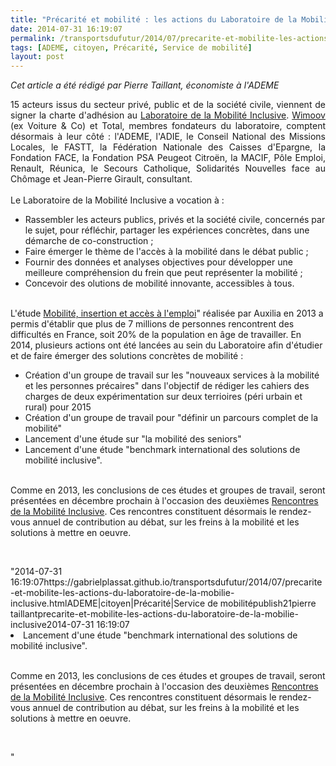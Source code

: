 ```yaml
---
title: "Précarité et mobilité : les actions du Laboratoire de la Mobilité Inclusive"
date: 2014-07-31 16:19:07
permalink: /transportsdufutur/2014/07/precarite-et-mobilite-les-actions-du-laboratoire-de-la-mobilie-inclusive.html
tags: [ADEME, citoyen, Précarité, Service de mobilité]
layout: post
---
```


<p style="text-align: justify"><em>Cet article a été rédigé par Pierre Taillant, économiste à l'ADEME</em></p> <p style="text-align: justify">15 acteurs issus du secteur privé, public et de la société civile, viennent de signer la charte d'adhésion au <a href="http://www.mobiliteinclusive.com" target="_blank">Laboratoire de la Mobilité Inclusive</a>. <a href="http://www.voitureandco.com/tag/wimoov" target="_blank">Wimoov </a>(ex Voiture & Co) et Total, membres fondateurs du laboratoire, comptent désormais à leur côté : l'ADEME, l'ADIE, le Conseil National des Missions Locales, le FASTT, la Fédération Nationale des Caisses d'Epargne, la Fondation FACE, la Fondation PSA Peugeot Citroën, la MACIF, Pôle Emploi, Renault, Réunica, le Secours Catholique, Solidarités Nouvelles face au Chômage et Jean-Pierre Girault, consultant. <br /><br />Le Laboratoire de la Mobilité Inclusive a vocation à : </p> <ul> <li>Rassembler les acteurs publics, privés et la société civile, concernés par le sujet, pour réfléchir, partager les expériences concrètes, dans une démarche de co-construction ;</li> <li>Faire émerger le thème de l'accès à la mobilité dans le débat public ;</li> <li>Fournir des données et analyses objectives pour développer une meilleure compréhension du frein que peut représenter la mobilité ;</li> <li>Concevoir des olutions de mobilité innovante, accessibles à tous.</li> </ul> <p style="text-align: justify"></p>  <!--more--> <br />L'étude <a href="https://gabrielplassat.github.io/transportsdufutur/wp-content/uploads/sites/6/2014/07/RapportcompletLMI2013.pdf"" target=""_blank"">Mobilité, insertion et accès à l'emploi</a>" réalisée par Auxilia en 2013 a permis d'établir que plus de 7 millions de personnes rencontrent des difficultés en France, soit 20% de la population en âge de travailler. En 2014, plusieurs actions ont été lancées au sein du Laboratoire afin d'étudier et de faire émerger des solutions concrètes de mobilité : <ul> <li>Création d'un groupe de travail sur les "nouveaux services à la mobilité et les personnes précaires" dans l'objectif de rédiger les cahiers des charges de deux expérimentation sur deux terrioires (péri urbain et rural) pour 2015 </li> <li>Création d'un groupe de travail pour "définir un parcours complet de la mobilité" </li> <li>Lancement d'une étude sur "la mobilité des seniors" </li> <li>Lancement d'une étude "benchmark international des solutions de mobilité inclusive".</li> </ul> <p style=""text-align: justify""><br />Comme en 2013, les conclusions de ces études et groupes de travail, seront présentées en décembre prochain à l'occasion des deuxièmes <a href="https://gabrielplassat.github.io/transportsdufutur/wp-content/uploads/sites/6/2014/07/Restitution_Rencontres_de_la_mobilite_inclusive.pdf"" target=""_blank"">Rencontres de la Mobilité Inclusive</a>. Ces rencontres constituent désormais le rendez-vous annuel de contribution au débat, sur les freins à la mobilité et les solutions à mettre en oeuvre.</p> <p> </p>"2014-07-31 16:19:07https://gabrielplassat.github.io/transportsdufutur/2014/07/precarite-et-mobilite-les-actions-du-laboratoire-de-la-mobilie-inclusive.htmlADEME|citoyen|Précarité|Service de mobilitépublish21pierre taillantprecarite-et-mobilite-les-actions-du-laboratoire-de-la-mobilie-inclusive2014-07-31 16:19:07</li> <li>Lancement d'une étude "benchmark international des solutions de mobilité inclusive".</li> </ul> <p style=""text-align: justify""><br />Comme en 2013, les conclusions de ces études et groupes de travail, seront présentées en décembre prochain à l'occasion des deuxièmes <a href="https://gabrielplassat.github.io/transportsdufutur/wp-content/uploads/sites/6/2014/07/Restitution_Rencontres_de_la_mobilite_inclusive.pdf"" target=""_blank"">Rencontres de la Mobilité Inclusive</a>. Ces rencontres constituent désormais le rendez-vous annuel de contribution au débat, sur les freins à la mobilité et les solutions à mettre en oeuvre.</p> <p> </p>"
